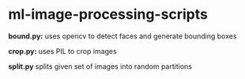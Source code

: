 # ml-image-processing-scripts


**bound.py:** uses opencv to detect faces and generate bounding boxes


**crop.py:** uses PIL to crop images


**split.py** splits given set of images into random partitions
